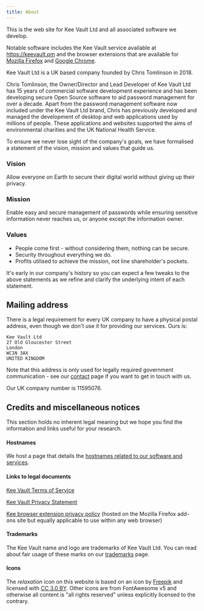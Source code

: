 ```yaml
---
title: About
---
```


This is the web site for Kee Vault Ltd and all associated software we develop.

Notable software includes the Kee Vault service available at https://keevault.pm and the browser extensions that are available for [Mozilla Firefox](https://addons.mozilla.org/firefox/addon/keefox/) and [Google Chrome](https://chrome.google.com/webstore/detail/kee/mmhlniccooihdimnnjhamobppdhaolme).

Kee Vault Ltd is a UK based company founded by Chris Tomlinson in 2018.

Chris Tomlinson, the Owner/Director and Lead Developer of Kee Vault Ltd has 15 years of commercial software development experience and has been developing secure Open Source software to aid password management for over a decade. Apart from the password management software now included under the Kee Vault Ltd brand, Chris has previously developed and managed the development of desktop and web applications used by millions of people. These applications and websites supported the aims of environmental charities and the UK National Health Service.

To ensure we never lose sight of the company's goals, we have formalised a statement of the vision, mission and values that guide us.

### Vision

Allow everyone on Earth to secure their digital world without giving up their privacy.

### Mission

Enable easy and secure management of passwords while ensuring sensitive information never reaches us, or anyone except the information owner.

### Values

* People come first - without considering them, nothing can be secure.
* Security throughout everything we do.
* Profits utilised to achieve the mission, not line shareholder's pockets.

It's early in our company's history so you can expect a few tweaks to the above statements as we refine and clarify the underlying intent of each statement.

## Mailing address

There is a legal requirement for every UK company to have a physical postal address, even though we don't use it for providing our services. Ours is:

```
Kee Vault Ltd
27 Old Gloucester Street
London
WC1N 3AX
UNITED KINGDOM
```

Note that this address is only used for legally required government communication - see our [contact](/contact/) page if you want to get in touch with us.

Our UK company number is 11595076.

## Credits and miscellaneous notices

This section holds no inherent legal meaning but we hope you find the information and links useful for your research.

#### Hostnames

We host a page that details the [hostnames related to our software and services](/hostnames/).

#### Links to legal documents

[Kee Vault Terms of Service](/keevault/tos/)

[Kee Vault Privacy Statement](/keevault/privacy/)

[Kee browser extension privacy policy](https://addons.mozilla.org/en-US/firefox/addon/keefox/privacy/) (hosted on the Mozilla Firefox add-ons site but equally applicable to use within any web browser)

#### Trademarks

The Kee Vault name and logo are trademarks of Kee Vault Ltd. You can read about fair usage of these marks on our [trademarks](/trademarks/) page.

#### Icons

<div>The <i>relaxation</i> icon on this website is based on an icon by <a href="https://www.flaticon.com/authors/freepik">Freepik</a> and licensed with <a href="http://creativecommons.org/licenses/by/3.0/" target="_blank">CC 3.0 BY</a>. Other icons are from FontAwesome v5 and otherwise all content is "all rights reserved" unless explicitly licensed to the contrary.</div>

